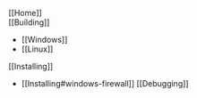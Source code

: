 [[Home]]  
[[Building]]  
* [[Windows]]
* [[Linux]]  

[[Installing]]  
* [[Installing#windows-firewall]]
[[Debugging]]
